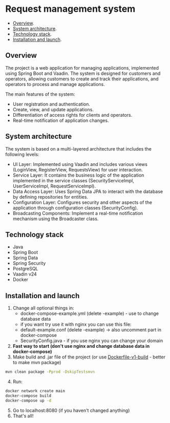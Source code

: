 # Request management system

- [Overview](#technology-stack).
- [System architecture](#system-architecture).
- [Technology stack](#technology-stack).
- [Installation and launch](#installation-and-launch).

## Overview

The project is a web application for managing applications, implemented using Spring Boot and Vaadin. The system is designed for customers and operators, allowing customers to create and track their applications, and operators to process and manage applications.

The main features of the system:

* User registration and authentication.
* Create, view, and update applications.
* Differentiation of access rights for clients and operators.
* Real-time notification of application changes.

## System architecture

The system is based on a multi-layered architecture that includes the following levels:

* UI Layer: Implemented using Vaadin and includes various views (LoginView, RegisterView, RequestsView) for user interaction.
* Service Layer: It contains the business logic of the application implemented in the service classes (SecurityServiceImpl, UserServiceImpl, RequestServiceImpl).
* Data Access Layer: Uses Spring Data JPA to interact with the database by defining repositories for entities.
* Configuration Layer: Configures security and other aspects of the application through configuration classes (SecurityConfig).
* Broadcasting Components: Implement a real-time notification mechanism using the Broadcaster class.

## Technology stack

* Java
* Spring Boot
* Spring Data
* Spring Security
* PostgreSQL
* Vaadin v24
* Docker

## Installation and launch

1. Change all optional things in:
   * docker-compose-example.yml (delete -example) - use to change database data
   * if you want try use it with nginx you can use this file:
   * default-example.conf (delete -example) -> also uncomment part in docker-compose
   * SecurityConfig.java - if you use nginx you can change your domain
2. **Fast way to start (don't use nginx and change database data in docker-compose)**
3. Make build and .jar file of the project (or use [Dockerfile-v1-build](Dockerfile-v1-build) - better to make mvn package)
```bash
mvn clean package -Pprod -DskipTestsmvn
```
4. Run:
```bash
docker network create main
docker-compose build
docker-compose up -d
```
5. Go to localhost:8080 (if you haven't changed anything)
6. That's all!